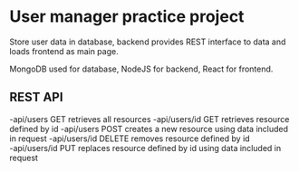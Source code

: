 # User manager practice project

Store user data in database, backend provides REST interface to data and loads frontend as main page.

MongoDB used for database, NodeJS for backend, React for frontend.

## REST API
-api/users      GET      retrieves all resources
-api/users/id   GET      retrieves resource defined by id
-api/users      POST     creates a new resource using data included in request
-api/users/id   DELETE   removes resource defined by id  
-api/users/id   PUT      replaces resource defined by id using data included in request
